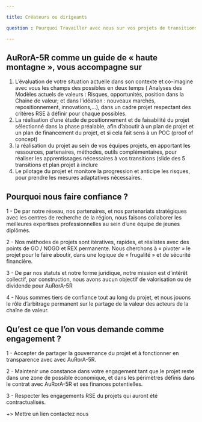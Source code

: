 ```yaml
---

title: Créateurs ou dirigeants

question : Pourquoi Travailler avec nous sur vos projets de transitions ?

---
```


AuRorA-5R comme un guide de « haute montagne », vous accompagne sur
-------------------------------------------------------------------


1.  L’évaluation de votre situation actuelle dans son contexte et co-imagine avec vous les champs des possibles en deux temps ( Analyses des Modèles actuels de valeurs : Risques, opportunités, position dans la Chaine de valeur; et dans l’idéation : nouveaux marchés, repositionnement, innovations,…), dans un cadre projet respectant des critères RSE à définir pour chaque possibles.
2.  La réalisation d’une étude de positionnement et de faisabilité du projet sélectionné dans la phase préalable, afin d’aboutir à un plan de projet et un plan de financement du projet, et si cela fait sens à un POC (proof of concept)
3. la réalisation du projet au sein de vos équipes projets, en apportant les ressources, partenaires, méthodes, outils complémentaires, pour réaliser les apprentissages nécessaires à vos transitions (slide des 5 transitions et plan projet à inclure
4. Le pilotage du projet et monitore la progression et anticipe les risques, pour prendre les mesures adaptatives nécessaires.

Pourquoi nous faire confiance ?
-------------------------------

 1 - De par notre réseau, nos partenaires, et nos partenariats stratégiques avec les centres de recherche de la région, nous faisons collaborer les meilleures expertises professionnelles au sein d’une équipe de jeunes diplômés.

2 - Nos méthodes de projets sont itératives, rapides, et réalistes avec des points de GO / NOGO et REX permanente. Nous cherchons à « pivoter » le projet pour le faire aboutir, dans une logique de « frugalité » et de sécurité financière.

3 - De par nos statuts et notre forme juridique, notre mission est d’intérêt collectif, par construction, nous avons aucun objectif de valorisation ou de dividende pour AuRorA-5R

4 - Nous sommes tiers de confiance tout au long du projet, et nous jouons le rôle d’arbitrage permanent sur le partage de la valeur des acteurs de la chaîne de valeur.

Qu’est ce que l’on vous demande comme engagement ?
--------------------------------------------------

1 - Accepter de partager la gouvernance du projet et à fonctionner en transparence avec avec AuRorA-5R.

2 - Maintenir une constance dans votre engagement tant que le projet reste dans une zone de possible économique, et dans les périmètres définis dans le contrat avec AuRorA-5R et ses finances potentielles.

3 - Respecter les engagements RSE du projets qui auront été contractualisés.

+> Mettre un lien contactez nous 


